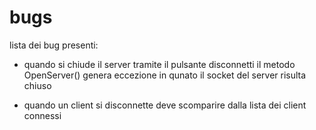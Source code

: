 # bugs

lista dei bug presenti:

- quando si chiude il server tramite il pulsante disconnetti il metodo OpenServer() genera eccezione in qunato il socket del server risulta chiuso

- quando un client si disconnette deve scomparire dalla lista dei client connessi